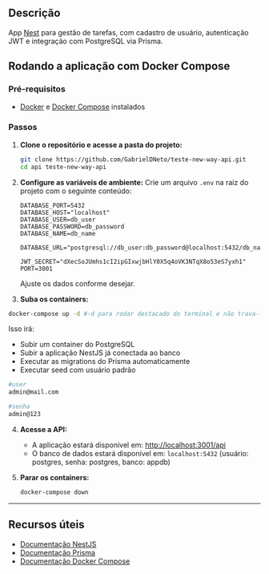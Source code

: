 ## Descrição

App [Nest](https://github.com/nestjs/nest) para gestão de tarefas, com cadastro de usuário, autenticação JWT e integração com PostgreSQL via Prisma.

## Rodando a aplicação com Docker Compose

### Pré-requisitos

- [Docker](https://www.docker.com/get-started) e [Docker Compose](https://docs.docker.com/compose/) instalados

### Passos

1. **Clone o repositório e acesse a pasta do projeto:**

   ```bash
   git clone https://github.com/GabrielDNeto/teste-new-way-api.git
   cd api teste-new-way-api
   ```

2. **Configure as variáveis de ambiente:**
   Crie um arquivo `.env` na raiz do projeto com o seguinte conteúdo:

   ```env
   DATABASE_PORT=5432
   DATABASE_HOST="localhost"
   DATABASE_USER=db_user
   DATABASE_PASSWORD=db_password
   DATABASE_NAME=db_name

   DATABASE_URL="postgresql://db_user:db_password@localhost:5432/db_name"

   JWT_SECRET="dXecSoJUmhs1cI2ipGIxwjbHlY0X5q4oVK3NTqX8o53eS7yxh1"
   PORT=3001
   ```

   Ajuste os dados conforme desejar.

3. **Suba os containers:**

```bash
docker-compose up -d #-d para rodar destacado do terminal e não trava-lo
```

Isso irá:

- Subir um container do PostgreSQL
- Subir a aplicação NestJS já conectada ao banco
- Executar as migrations do Prisma automaticamente
- Executar seed com usuário padrão

```bash
#user
admin@mail.com

#senha
admin@123
```

4. **Acesse a API:**

   - A aplicação estará disponível em: [http://localhost:3001/api](http://localhost:3001/api)
   - O banco de dados estará disponível em: `localhost:5432` (usuário: postgres, senha: postgres, banco: appdb)

5. **Parar os containers:**
   ```bash
   docker-compose down
   ```

---

## Recursos úteis

- [Documentação NestJS](https://docs.nestjs.com)
- [Documentação Prisma](https://www.prisma.io/docs)
- [Documentação Docker Compose](https://docs.docker.com/compose/)

